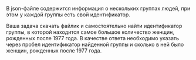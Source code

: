 В json-файле содержится информация о нескольких группах людей, при этом у каждой группы есть свой идентификатор. 

Ваша задача скачать файлик и самостоятельно найти идентификатор группы, в которой находится самое большое количество женщин, рожденных после 1977 года. В качестве ответа необходимо указать через пробел идентификатор найденной группы и сколько в ней было женщин, рожденных после 1977 года.